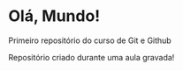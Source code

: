 # Olá, Mundo!
 Primeiro repositório do curso de Git e Github

 Repositório criado durante uma aula gravada!
